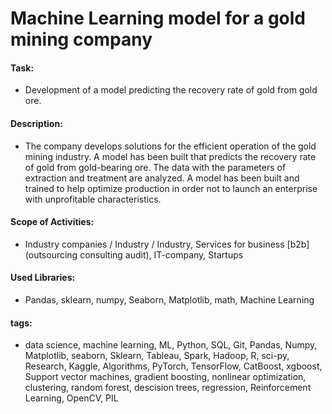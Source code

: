 # Machine Learning model for a gold mining company

#### Task: 
- Development of a model predicting the recovery rate of gold from gold ore.

#### Description:
- The company develops solutions for the efficient operation of the gold mining industry. A model has been built that predicts the recovery rate of gold from gold-bearing ore. The data with the parameters of extraction and treatment are analyzed. A model has been built and trained to help optimize production in order not to launch an enterprise with unprofitable characteristics.

#### Scope of Activities: 
- Industry companies / Industry / Industry, Services for business [b2b] (outsourcing consulting audit), IT-company, Startups

#### Used Libraries:
- Pandas, sklearn, numpy, Seaborn, Matplotlib, math, Machine Learning

#### tags:
- data science, machine learning, ML, Python, SQL, Git, Pandas, Numpy, Matplotlib, seaborn, Sklearn, Tableau, Spark, Hadoop, R, sci-py, Research, Kaggle, Algorithms, PyTorch, TensorFlow, CatBoost, xgboost, Support vector machines, gradient boosting, nonlinear optimization, clustering, random forest, descision trees, regression, Reinforcement Learning, OpenCV, PIL
